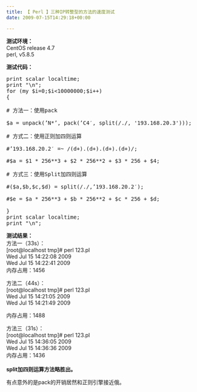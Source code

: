 ```yaml
---
title: 【 Perl 】三种IP转整型的方法的速度测试
date: 2009-07-15T14:29:18+00:00

---
```

<span style="font-weight: bold;">测试环境：</span>  
CentOS release 4.7   
perl, v5.8.5 

<span style="font-weight: bold;">测试代码：</p> 

<pre class="brush: perl">
print scalar localtime;
print "\n";
for (my $i=0;$i&lt;10000000;$i++)
{

# 方法一：使用pack

$a = unpack(’N*’, pack(’C4′, split(/./, '193.168.20.3')));

# 方式二：使用正则加四则运算

#’193.168.20.2′ =~ /(d+).(d+).(d+).(d+)/;

#$a = $1 * 256**3 + $2 * 256**2 + $3 * 256 + $4;

# 方式三：使用Split加四则运算

#($a,$b,$c,$d) = split(/./,’193.168.20.2′);

#$e = $a * 256**3 + $b * 256**2 + $c * 256 + $d;

}
print scalar localtime;
print "\n";
</pre>

<p>
  <span style="font-weight: bold;">测试结果：</span><br />方法一（33s）：<br />[root@localhost tmp]# perl 123.pl<br />Wed Jul 15 14:22:08 2009<br />Wed Jul 15 14:22:41 2009<br /> 内存占用：1456
</p>

<p>
  方法二（44s）：<br />[root@localhost tmp]# perl 123.pl<br />Wed Jul 15 14:21:05 2009<br />Wed Jul 15 14:21:49 2009
</p>

<p>
  内存占用：1488
</p>

<p>
  方法三（31s）：<br />[root@localhost tmp]# perl 123.pl<br />Wed Jul 15 14:36:05 2009<br />Wed Jul 15 14:36:36 2009<br /> 内存占用：1436 <br /><span style="font-weight: bold;"><br />split加四则运算方法略胜出。</span>
</p>

<p>
  有点意外的是pack的开销居然和正则引擎接近俄。
</p>
